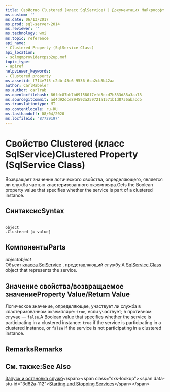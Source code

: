 ```yaml
---
title: Свойство Clustered (класс SqlService) | Документация Майкрософт
ms.custom: ''
ms.date: 06/13/2017
ms.prod: sql-server-2014
ms.reviewer: ''
ms.technology: wmi
ms.topic: reference
api_name:
- Clustered Property (SqlService Class)
api_location:
- sqlmgmproviderxpsp2up.mof
topic_type:
- apiref
helpviewer_keywords:
- Clustered property
ms.assetid: f714e7f5-c2db-45c6-9536-6ca2cb5b42aa
author: CarlRabeler
ms.author: carlrab
ms.openlocfilehash: 86fdc87bb7b691580f7efd5ccd7b333d88a3aa78
ms.sourcegitcommit: ad4d92dce894592a259721a1571b1d8736abacdb
ms.translationtype: MT
ms.contentlocale: ru-RU
ms.lasthandoff: 08/04/2020
ms.locfileid: "87729197"
---
```

# <a name="clustered-property-sqlservice-class"></a><span data-ttu-id="3d82a-102">Свойство Clustered (класс SqlService)</span><span class="sxs-lookup"><span data-stu-id="3d82a-102">Clustered Property (SqlService Class)</span></span>
  <span data-ttu-id="3d82a-103">Возвращает значение логического свойства, определяющего, является ли служба частью кластеризованного экземпляра.</span><span class="sxs-lookup"><span data-stu-id="3d82a-103">Gets the Boolean property value that specifies whether the service is part of a clustered instance.</span></span>  
  
## <a name="syntax"></a><span data-ttu-id="3d82a-104">Синтаксис</span><span class="sxs-lookup"><span data-stu-id="3d82a-104">Syntax</span></span>  
  
```  
  
object  
.Clustered [= value]  
```  
  
## <a name="parts"></a><span data-ttu-id="3d82a-105">Компоненты</span><span class="sxs-lookup"><span data-stu-id="3d82a-105">Parts</span></span>  
 <span data-ttu-id="3d82a-106">*object*</span><span class="sxs-lookup"><span data-stu-id="3d82a-106">*object*</span></span>  
 <span data-ttu-id="3d82a-107">Объект [класса SqlService](sqlservice-class.md) , представляющий службу.</span><span class="sxs-lookup"><span data-stu-id="3d82a-107">A [SqlService Class](sqlservice-class.md) object that represents the service.</span></span>  
  
## <a name="property-valuereturn-value"></a><span data-ttu-id="3d82a-108">Значение свойства/возвращаемое значение</span><span class="sxs-lookup"><span data-stu-id="3d82a-108">Property Value/Return Value</span></span>  
 <span data-ttu-id="3d82a-109">Логическое значение, определяющее, участвует ли служба в кластеризованном экземпляре: `true`, если участвует; в противном случае — `false`.</span><span class="sxs-lookup"><span data-stu-id="3d82a-109">A Boolean value that specifies whether the service is participating in a clustered instance: `true` if the service is participating in a clustered instance, or `false` if the service is not participating in a clustered instance.</span></span>  
  
## <a name="remarks"></a><span data-ttu-id="3d82a-110">Remarks</span><span class="sxs-lookup"><span data-stu-id="3d82a-110">Remarks</span></span>  
  
## <a name="see-also"></a><span data-ttu-id="3d82a-111">См. также:</span><span class="sxs-lookup"><span data-stu-id="3d82a-111">See Also</span></span>  
 <span data-ttu-id="3d82a-112">[Запуск и остановка служб](https://technet.microsoft.com/library/ms174886\(v=sql.105\).aspx)</span><span class="sxs-lookup"><span data-stu-id="3d82a-112">[Starting and Stopping Services](https://technet.microsoft.com/library/ms174886\(v=sql.105\).aspx)</span></span>  
  
  
